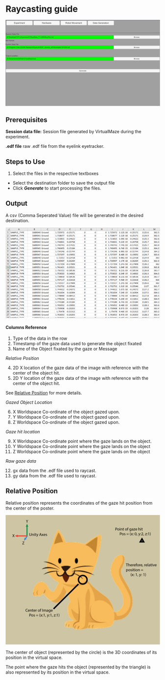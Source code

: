 # Raycasting guide
![data-generationScreenshot](/docs/images/data-generation.PNG)

## Prerequisites
**Session data file:** Session file generated by VirtualMaze during the experiment.

**.edf file** raw .edf file from the eyelink eyetracker.

## Steps to Use
1. Select the files in the respective textboxes
+ Select the destination folder to save the output file
+ Click ***Generate*** to start processing the files.

## Output
A csv (Comma Seperated Value) file will be generated in the desired destination.

![data-generation-outputScreenshot](/docs/images/data-generation-output.PNG)

#### Columns Reference
1. Type of the data in the row
2. Timestamp of the gaze data used to generate the object fixated
3. Name of the Object fixated by the gaze or Message

*Relative Position*

4. 2D X location of the gaze data of the image with reference with the center of the object hit.
5. 2D Y location of the gaze data of the image with reference with the center of the object hit.

See [Relative Position](#relative-position) for more details.

*Gazed Object Location*

6. X Worldspace Co-ordinate of the object gazed upon.
7. Y Worldspace Co-ordinate of the object gazed upon.
8. Z Worldspace Co-ordinate of the object gazed upon.

*Gaze hit location*

9. X Worldspace Co-ordinate point where the gaze lands on the object.
10. Y Worldspace Co-ordinate point where the gaze lands on the object
11. Z Worldspace Co-ordinate point where the gaze lands on the object

*Raw gaze data*

12. gx data from the .edf file used to raycast.
13. gy data from the .edf file used to raycast.

## Relative Position
Relative position represents the coordinates of the gaze hit position from the center of the poster.

![relative position explaination](/docs/images/relativePos-explaination.png)

The center of object (represented by the circle) is the 3D coordinates of its position in the virtual space.

The point where the gaze hits the object (represented by the triangle) is also represented by its position in the virtual space.
